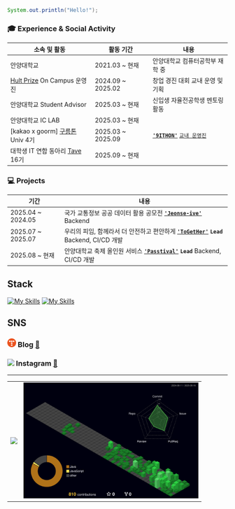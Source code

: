 
``` java
System.out.println("Hello!");
```

### 🎓 Experience & Social Activity

| 소속 및 활동                            | 활동 기간              | 내용 |
|----------------------------------------|------------------------|------|
| 안양대학교                 | 2021.03 ~ 현재         | 안양대학교 컴퓨터공학부 재학 중 |
| [Hult Prize](https://www.hultprize.org/how-it-works/) On Campus 운영진           | 2024.09 ~ 2025.02     | 창업 경진 대회 교내 운영 및 기획 |
| 안양대학교 Student Advisor             | 2025.03 ~ 현재         | 신입생 자율전공학생 멘토링 활동  |
| 안양대학교 IC LAB                      | 2025.03 ~ 현재         | 
| [kakao x goorm] [구름톤](https://9oormthon.university/) Univ 4기       | 2025.03 ~ 2025.09         | **[`'9ITHON'`](https://github.com/9ITHON)** [`교내 운영진`](https://github.com/goodjunseon/goodjunseon/blob/main/images/%E1%84%80%E1%85%AE%E1%84%85%E1%85%B3%E1%86%B7%E1%84%90%E1%85%A9%E1%86%AB%20%E1%84%8B%E1%85%B2%E1%84%82%E1%85%B5%E1%84%87%E1%85%B34%E1%84%80%E1%85%B5%20%E1%84%89%E1%85%AE%E1%84%85%E1%85%AD%E1%84%8C%E1%85%B3%E1%86%BC.png)  |
| 대학생 IT 연합 동아리 [Tave](https://www.tave-wave.com/) 16기                | 2025.09 ~ 현재         |  |

### 💻 Projects

| 기간 | 내용 |
|------|------|
| 2025.04 ~ 2024.05 | 국가 교통정보 공공 데이터 활용 공모전 **[`'Jeonse-ive'`](https://github.com/Jeonse-ive)** Backend|
| 2025.07 ~ 2025.07 | 우리의 피임, 함께라서 더 안전하고 편안하게 **[`'ToGetHer'`](https://github.com/goodjunseon/7-ToGetHer-BE)** **`Lead`** Backend, CI/CD 개발 |
| 2025.08 ~ 현재 | 안양대학교 축제 올인원 서비스 **[`'Passtival'`](https://github.com/Passtival/Passtival-server)** **`Lead`** Backend, CI/CD 개발 |


## Stack
[![My Skills](https://skillicons.dev/icons?i=java,spring,mysql,postgres,redis)](https://skillicons.dev)
[![My Skills](https://skillicons.dev/icons?i=aws,nginx,docker,githubactions,git)](https://skillicons.dev)

## SNS
### <img src="./assets/tstory.svg" width="20"/> Blog [🔗](https://mydcaf.tistory.com/)  
### <img src="https://cdn-icons-png.flaticon.com/512/174/174855.png" width="20"/> Instagram [🔗](https://www.instagram.com/good_junseon/)

---
<table>
  <tr>
    <td>
      <a href="https://www.gitanimals.org/en_US?utm_medium=image&utm_source=goodjunseon&utm_content=farm">
        <img src="https://render.gitanimals.org/farms/goodjunseon" width="500" />
      </a>
    </td>
    <td>
      <img src="profile-3d-contrib/profile-night-green.svg" width="400" />
    </td>
  </tr>
</table>

<!--
[![Solved.ac Profile](http://mazassumnida.wtf/api/generate_badge?boj=pzs20019)](https://solved.ac/pzs20019)
-->

